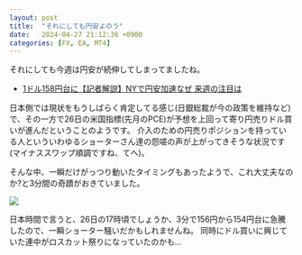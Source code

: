 ```yaml
---
layout: post
title:  "それにしても円安よのう"
date:   2024-04-27 21:12:36 +0900
categories: [FX, EA, MT4]
---
```

それにしても今週は円安が続伸してしまってましたね。

* [1ドル158円台に【記者解説】NYで円安加速なぜ 来週の注目は](https://www3.nhk.or.jp/news/html/20240426/k10014435021000.html)

日本側では現状をもうしばらく肯定してる感じ(日銀総裁が今の政策を維持など)で、その一方で26日の米国指標(先月のPCE)が予想を上回って寄り円売りドル買いが進んだということのようです。
介入のための円売りポジションを持っている人といういわゆるショーターさん達の怨嗟の声が上がってきそうな状況です(マイナススワップ順調ですね、てへ)。

そんな中、一瞬だけがっつり動いたタイミングもあったようで、これ大丈夫なのか?と3分間の奇蹟がおきていました。

![](/images/3minutes.png)

日本時間で言うと、26日の17時頃でしょうか、3分で156円から154円台に急騰したので、一瞬ショーター騒いだかもしれませんね。
同時にドル買いに興じていた連中がロスカット祭りになっていたのかも…
